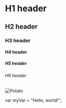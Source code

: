 # H1 header
## H2 header
### H3 header
#### H4 header
##### H5 header
###### H6 header

![Potato](https://images7.alphacoders.com/376/thumb-1920-376174.jpg)

var myVar = "Hello, world!";
